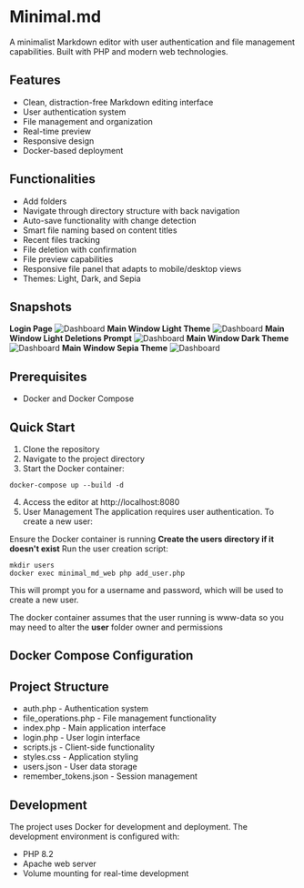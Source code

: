 # Minimal.md

A minimalist Markdown editor with user authentication and file management capabilities. Built with PHP and modern web technologies.

## Features

- Clean, distraction-free Markdown editing interface
- User authentication system
- File management and organization
- Real-time preview
- Responsive design
- Docker-based deployment

## Functionalities

- Add folders
- Navigate through directory structure with back navigation
- Auto-save functionality with change detection
- Smart file naming based on content titles
- Recent files tracking
- File deletion with confirmation
- File preview capabilities
- Responsive file panel that adapts to mobile/desktop views
- Themes: Light, Dark, and Sepia

## Snapshots

**Login Page** 
![Dashboard](https://bogdansuditu.net/Assets/Minimal_Full_Dark.png)
**Main Window Light Theme**
![Dashboard](https://bogdansuditu.net/Assets/Minimal_Full_Light_Recents.png)
**Main Window Light Deletions Prompt**
![Dashboard](https://bogdansuditu.net/Assets/Minimal_Full_Light_Deletion.png)
**Main Window Dark Theme**
![Dashboard](https://bogdansuditu.net/Assets/Minimal_Full_Dark.png)
**Main Window Sepia Theme**
![Dashboard](https://bogdansuditu.net/Assets/Minimal_Full_Sepia.png)


## Prerequisites

- Docker and Docker Compose


## Quick Start

1. Clone the repository
2. Navigate to the project directory
3. Start the Docker container:
```
docker-compose up --build -d
```
4. Access the editor at http://localhost:8080
5. User Management
The application requires user authentication. To create a new user:

Ensure the Docker container is running
**Create the users directory if it doesn't exist**
Run the user creation script:
```
mkdir users
docker exec minimal_md_web php add_user.php
```
This will prompt you for a username and password, which will be used to create a new user.

The docker container assumes that the user running is www-data so you may need to alter the **user** folder owner and permissions

## Docker Compose Configuration

## Project Structure
- auth.php - Authentication system
- file_operations.php - File management functionality
- index.php - Main application interface
- login.php - User login interface
- scripts.js - Client-side functionality
- styles.css - Application styling
- users.json - User data storage
- remember_tokens.json - Session management 

## Development
The project uses Docker for development and deployment. The development environment is configured with:
- PHP 8.2
- Apache web server
- Volume mounting for real-time development
